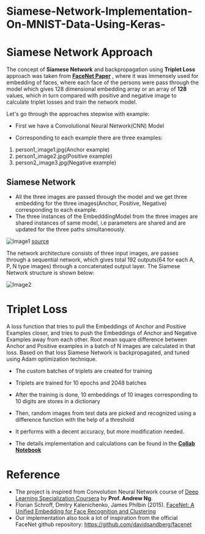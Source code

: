 # Siamese-Network-Implementation-On-MNIST-Data-Using-Keras-

# Siamese Network Approach

The concept of **Siamese Network** and backpropagation using **Triplet Loss** approach was taken from [**FaceNet Paper**](https://arxiv.org/pdf/1503.03832.pdf)
, where it was immensely used for embedding of faces, where each face of the persons were pass through the model which gives 128 dimensional embedding array or an array of **128** values, which in turn compared with positive and negative image to calculate triplet losses and train the network model.

Let's go through the approaches stepwise with example:

* First we have a Convolutional Neural Network(CNN) Model

* Corresponding to each example there are three examples:

 1. person1_image1.jpg(Anchor example)
 2. person1_image2.jpg(Positive example)
 3. person2_image3.jpg(Negative example)

 ## **Siamese Network**

 * All the three images are passed through the model and we get three embedding for the three images(Anchor, Positive, Negative) corresponding to each example.
 * The three instances of the EmbedddingModel from the three images are shared instances of same model, i.e parameters are shared and are updated for the three paths simultaneously.
 
![Image1](https://github.com/sayan0506/Siamese-Network-Implementation-On-MNIST-Data-Using-Keras-/blob/master/Images/1_MIPdyhJGx6uLiob9UI9S0w.png)
[source](https://levelup.gitconnected.com/metric-learning-using-siamese-and-triplet-convolutional-neural-networks-ed5b01d83be3)

 The network architecture consists of three input images, are passes through a sequential network, which gives total 192 outputs(64 for each A, P, N type images) through a concatenated output layer. The Siamese Network structure is shown below:
 
![Image2](https://github.com/sayan0506/Siamese-Network-Implementation-On-MNIST-Data-Using-Keras-/blob/master/Images/model.png)

# Triplet Loss

A loss function that tries to pull the Embeddings of Anchor and Positive Examples closer, and tries to push the Embeddings of Anchor and Negative Examples away from each other.
Root mean square difference between Anchor and Positive examples in a batch of N images are calculated in that loss. Based on that loss Siamese Network is backpropagated, and tuned using Adam optimization technique. 

* The custom batches of triplets are created for training
* Triplets are trained for 10 epochs and 2048 batches
* After the training is done, 10 embeddings of 10 images corresponding to 10 digits are stores in a dictionary
* Then, random images from test data are picked and recognized using a difference function with the help of a threshold
* It performs with a decent accuracy, but more modification needed.

* The details implementation and calculations can be found in the **[Collab Notebook](https://github.com/sayan0506/Siamese-Network-Implementation-On-MNIST-Data-Using-Keras-/blob/master/Create_a_Saimese_Network_with_Triplet_Loss_in_Keras.ipynb)**

# Reference

* The project is inspired from Convolution Neural Network course of [Deep Learning Specialization Coursera](https://www.coursera.org/learn/convolutional-neural-networks/) by **Prof. Andrew Ng**.
* Florian Schroff, Dmitry Kalenichenko, James Philbin (2015). [FaceNet: A Unified Embedding for Face Recognition and Clustering](https://arxiv.org/pdf/1503.03832.pdf)
* Our implementation also took a lot of inspiration from the official FaceNet github repository: https://github.com/davidsandberg/facenet 


